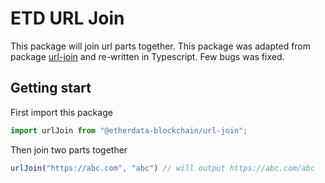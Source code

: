 # ETD URL Join


This package will join url parts together. This package was adapted from package [url-join](https://github.com/jfromaniello/url-join)
and re-written in Typescript. Few bugs was fixed.

## Getting start

First import this package

```typescript
import urlJoin from "@etherdata-blockchain/url-join";
```

Then join two parts together

```typescript
urlJoin("https://abc.com", "abc") // will output https://abc.com/abc
```

